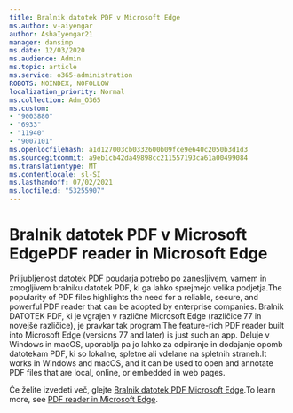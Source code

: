 ```yaml
---
title: Bralnik datotek PDF v Microsoft Edge
ms.author: v-aiyengar
author: AshaIyengar21
manager: dansimp
ms.date: 12/03/2020
ms.audience: Admin
ms.topic: article
ms.service: o365-administration
ROBOTS: NOINDEX, NOFOLLOW
localization_priority: Normal
ms.collection: Adm_O365
ms.custom:
- "9003880"
- "6933"
- "11940"
- "9007101"
ms.openlocfilehash: a1d127003cb0332600b09fce9e640c2050b3d1d3
ms.sourcegitcommit: a9eb1cb42da49898cc211557193ca61a00499084
ms.translationtype: MT
ms.contentlocale: sl-SI
ms.lasthandoff: 07/02/2021
ms.locfileid: "53255907"
---
```

# <a name="pdf-reader-in-microsoft-edge"></a><span data-ttu-id="ccd5c-102">Bralnik datotek PDF v Microsoft Edge</span><span class="sxs-lookup"><span data-stu-id="ccd5c-102">PDF reader in Microsoft Edge</span></span>

<span data-ttu-id="ccd5c-103">Priljubljenost datotek PDF poudarja potrebo po zanesljivem, varnem in zmogljivem bralniku datotek PDF, ki ga lahko sprejmejo velika podjetja.</span><span class="sxs-lookup"><span data-stu-id="ccd5c-103">The popularity of PDF files highlights the need for a reliable, secure, and powerful PDF reader that can be adopted by enterprise companies.</span></span> <span data-ttu-id="ccd5c-104">Bralnik DATOTEK PDF, ki je vgrajen v različne Microsoft Edge (različice 77 in novejše različice), je pravkar tak program.</span><span class="sxs-lookup"><span data-stu-id="ccd5c-104">The feature-rich PDF reader built into Microsoft Edge (versions 77 and later) is just such an app.</span></span> <span data-ttu-id="ccd5c-105">Deluje v Windows in macOS, uporablja pa jo lahko za odpiranje in dodajanje opomb datotekam PDF, ki so lokalne, spletne ali vdelane na spletnih straneh.</span><span class="sxs-lookup"><span data-stu-id="ccd5c-105">It works in Windows and macOS, and it can be used to open and annotate PDF files that are local, online, or embedded in web pages.</span></span>

<span data-ttu-id="ccd5c-106">Če želite izvedeti več, glejte [Bralnik datotek PDF Microsoft Edge](https://go.microsoft.com/fwlink/?linkid=2140005).</span><span class="sxs-lookup"><span data-stu-id="ccd5c-106">To learn more, see [PDF reader in Microsoft Edge](https://go.microsoft.com/fwlink/?linkid=2140005).</span></span>
